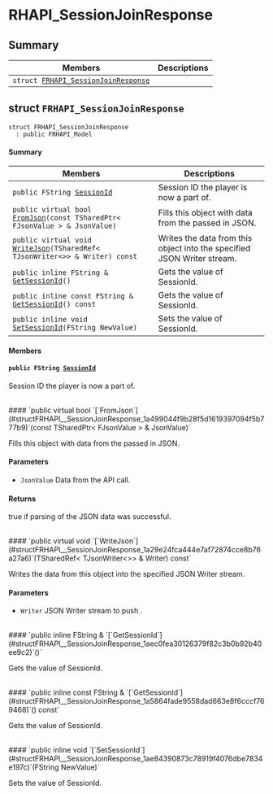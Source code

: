 # RHAPI_SessionJoinResponse <a id="group__RHAPI__SessionJoinResponse"></a>

## Summary

 Members                        | Descriptions                                
--------------------------------|---------------------------------------------
`struct `[`FRHAPI_SessionJoinResponse`](#structFRHAPI__SessionJoinResponse) | 

## struct `FRHAPI_SessionJoinResponse` <a id="structFRHAPI__SessionJoinResponse"></a>

```
struct FRHAPI_SessionJoinResponse
  : public FRHAPI_Model
```

#### Summary

 Members                        | Descriptions                                
--------------------------------|---------------------------------------------
`public FString `[`SessionId`](#structFRHAPI__SessionJoinResponse_1a78b2bc9860f7b5620c9968d290884257) | Session ID the player is now a part of.
`public virtual bool `[`FromJson`](#structFRHAPI__SessionJoinResponse_1a499044f9b28f5d1619397094f5b777b9)`(const TSharedPtr< FJsonValue > & JsonValue)` | Fills this object with data from the passed in JSON.
`public virtual void `[`WriteJson`](#structFRHAPI__SessionJoinResponse_1a29e24fca444e7af72874cce8b76a27a6)`(TSharedRef< TJsonWriter<>> & Writer) const` | Writes the data from this object into the specified JSON Writer stream.
`public inline FString & `[`GetSessionId`](#structFRHAPI__SessionJoinResponse_1aec0fea30126379f82c3b0b92b40ee9c2)`()` | Gets the value of SessionId.
`public inline const FString & `[`GetSessionId`](#structFRHAPI__SessionJoinResponse_1a5864fade9558dad663e8f6cccf769468)`() const` | Gets the value of SessionId.
`public inline void `[`SetSessionId`](#structFRHAPI__SessionJoinResponse_1ae84390873c78919f4076dbe7834e197c)`(FString NewValue)` | Sets the value of SessionId.

#### Members

#### `public FString `[`SessionId`](#structFRHAPI__SessionJoinResponse_1a78b2bc9860f7b5620c9968d290884257) <a id="structFRHAPI__SessionJoinResponse_1a78b2bc9860f7b5620c9968d290884257"></a>

Session ID the player is now a part of.

<br>
#### `public virtual bool `[`FromJson`](#structFRHAPI__SessionJoinResponse_1a499044f9b28f5d1619397094f5b777b9)`(const TSharedPtr< FJsonValue > & JsonValue)` <a id="structFRHAPI__SessionJoinResponse_1a499044f9b28f5d1619397094f5b777b9"></a>

Fills this object with data from the passed in JSON.

#### Parameters
* `JsonValue` Data from the API call.

#### Returns
true if parsing of the JSON data was successful.

<br>
#### `public virtual void `[`WriteJson`](#structFRHAPI__SessionJoinResponse_1a29e24fca444e7af72874cce8b76a27a6)`(TSharedRef< TJsonWriter<>> & Writer) const` <a id="structFRHAPI__SessionJoinResponse_1a29e24fca444e7af72874cce8b76a27a6"></a>

Writes the data from this object into the specified JSON Writer stream.

#### Parameters
* `Writer` JSON Writer stream to push .

<br>
#### `public inline FString & `[`GetSessionId`](#structFRHAPI__SessionJoinResponse_1aec0fea30126379f82c3b0b92b40ee9c2)`()` <a id="structFRHAPI__SessionJoinResponse_1aec0fea30126379f82c3b0b92b40ee9c2"></a>

Gets the value of SessionId.

<br>
#### `public inline const FString & `[`GetSessionId`](#structFRHAPI__SessionJoinResponse_1a5864fade9558dad663e8f6cccf769468)`() const` <a id="structFRHAPI__SessionJoinResponse_1a5864fade9558dad663e8f6cccf769468"></a>

Gets the value of SessionId.

<br>
#### `public inline void `[`SetSessionId`](#structFRHAPI__SessionJoinResponse_1ae84390873c78919f4076dbe7834e197c)`(FString NewValue)` <a id="structFRHAPI__SessionJoinResponse_1ae84390873c78919f4076dbe7834e197c"></a>

Sets the value of SessionId.

<br>
